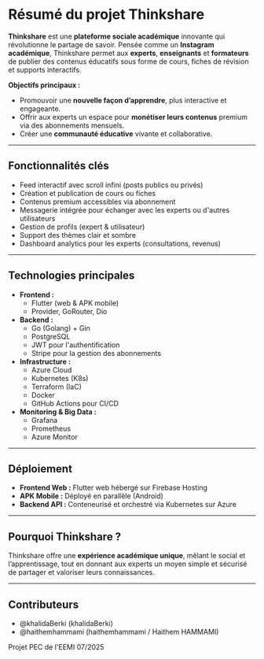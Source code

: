 # **Résumé du projet Thinkshare**

**Thinkshare** est une **plateforme sociale académique** innovante qui révolutionne le partage de savoir.
Pensée comme un **Instagram académique**, Thinkshare permet aux **experts**, **enseignants** et **formateurs** de publier des contenus éducatifs sous forme de cours, fiches de révision et supports interactifs.

**Objectifs principaux :**

* Promouvoir une **nouvelle façon d’apprendre**, plus interactive et engageante.
* Offrir aux experts un espace pour **monétiser leurs contenus** premium via des abonnements mensuels. 
* Créer une **communauté éducative** vivante et collaborative.

---

## **Fonctionnalités clés**

* Feed interactif avec scroll infini (posts publics ou privés)
* Création et publication de cours ou fiches
* Contenus premium accessibles via abonnement
* Messagerie intégrée pour échanger avec les experts ou d'autres utilisateurs
* Gestion de profils (expert & utilisateur)
* Support des thèmes clair et sombre
* Dashboard analytics pour les experts (consultations, revenus)

---

## **Technologies principales**

* **Frontend :**
  * Flutter (web & APK mobile)
  * Provider, GoRouter, Dio
* **Backend :**
  * Go (Golang) + Gin
  * PostgreSQL
  * JWT pour l'authentification
  * Stripe pour la gestion des abonnements
* **Infrastructure :**
  * Azure Cloud
  * Kubernetes (K8s)
  * Terraform (IaC)
  * Docker
  * GitHub Actions pour CI/CD
* **Monitoring & Big Data :**
  * Grafana
  * Prometheus
  * Azure Monitor

---

## **Déploiement**

* **Frontend Web :** Flutter web hébergé sur Firebase Hosting
* **APK Mobile :** Déployé en parallèle (Android)
* **Backend API :** Conteneurisé et orchestré via Kubernetes sur Azure

---

## **Pourquoi Thinkshare ?**

Thinkshare offre une **expérience académique unique**, mêlant le social et l’apprentissage, tout en donnant aux experts un moyen simple et sécurisé de partager et valoriser leurs connaissances.

---

## **Contributeurs**

- @khalidaBerki (khalidaBerki)
- @haithemhammami (haithemhammami / Haithem HAMMAMI)

Projet PEC de l'EEMI 07/2025
